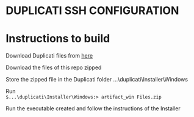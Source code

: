 # DUPLICATI SSH CONFIGURATION

# Instructions to build

Download Duplicati files from [here](https://github.com/Kanellaman/duplicati)

Download the files of this repo zipped</br>

Store the zipped file in the Duplicati folder ...\duplicati\Installer\Windows 

Run </br>
`$...\duplicati\Installer\Windows:> artifact_win Files.zip`

Run the executable created and follow the instructions of the Installer
